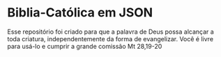 # Biblia-Católica em JSON
Esse repositório foi criado para que a palavra de Deus possa alcançar a toda criatura, independentemente da forma de evangelizar.
Você é livre para usá-lo e cumprir a grande comissão Mt 28,19-20
